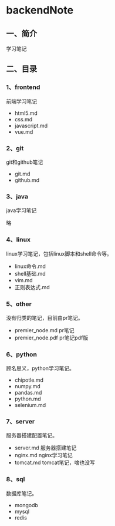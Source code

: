 # backendNote

## 一、简介

学习笔记

## 二、目录

### 1、frontend

前端学习笔记

-   html5.md
-   css.md
-   javascript.md
-   vue.md

### 2、git

git和github笔记

-   git.md
-   github.md

### 3、java

java学习笔记

略

### 4、linux

linux学习笔记，包括linux脚本和shell命令等。

-   linux命令.md
-   shell基础.md
-   vim.md
-   正则表达式.md

### 5、other

没有归类的笔记，目前由pr笔记。

-   premier_node.md pr笔记
-   premier_node.pdf pr笔记pdf版

### 6、python

顾名思义，python学习笔记。

-   chipotle.md
-   numpy.md
-   pandas.md
-   python.md
-   selenium.md

### 7、server

服务器搭建配置笔记。

-   server.md 服务器搭建笔记
-   nginx.md nginx学习笔记
-   tomcat.md tomcat笔记，啥也没写

### 8、sql

数据库笔记。

-   mongodb
-   mysql
-   redis

